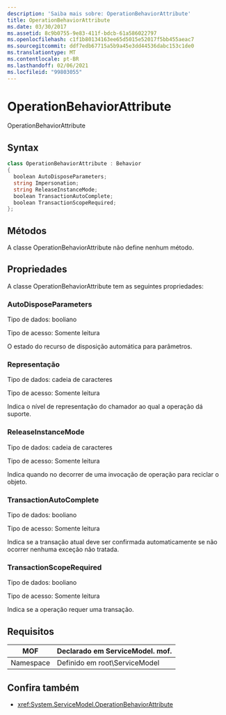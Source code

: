```yaml
---
description: 'Saiba mais sobre: OperationBehaviorAttribute'
title: OperationBehaviorAttribute
ms.date: 03/30/2017
ms.assetid: 8c9b0755-9e83-411f-bdcb-61a586022797
ms.openlocfilehash: c1f1b80134163ee65d5015e52017f5bb455aeac7
ms.sourcegitcommit: ddf7edb67715a5b9a45e3dd44536dabc153c1de0
ms.translationtype: MT
ms.contentlocale: pt-BR
ms.lasthandoff: 02/06/2021
ms.locfileid: "99803055"
---
```

# <a name="operationbehaviorattribute"></a>OperationBehaviorAttribute

OperationBehaviorAttribute  
  
## <a name="syntax"></a>Syntax  
  
```csharp
class OperationBehaviorAttribute : Behavior  
{  
  boolean AutoDisposeParameters;  
  string Impersonation;  
  string ReleaseInstanceMode;  
  boolean TransactionAutoComplete;  
  boolean TransactionScopeRequired;  
};  
```  
  
## <a name="methods"></a>Métodos  

 A classe OperationBehaviorAttribute não define nenhum método.  
  
## <a name="properties"></a>Propriedades  

 A classe OperationBehaviorAttribute tem as seguintes propriedades:  
  
### <a name="autodisposeparameters"></a>AutoDisposeParameters  

 Tipo de dados: booliano  
  
 Tipo de acesso: Somente leitura  
  
 O estado do recurso de disposição automática para parâmetros.  
  
### <a name="impersonation"></a>Representação  

 Tipo de dados: cadeia de caracteres  
  
 Tipo de acesso: Somente leitura  
  
 Indica o nível de representação do chamador ao qual a operação dá suporte.  
  
### <a name="releaseinstancemode"></a>ReleaseInstanceMode  

 Tipo de dados: cadeia de caracteres  
  
 Tipo de acesso: Somente leitura  
  
 Indica quando no decorrer de uma invocação de operação para reciclar o objeto.  
  
### <a name="transactionautocomplete"></a>TransactionAutoComplete  

 Tipo de dados: booliano  
  
 Tipo de acesso: Somente leitura  
  
 Indica se a transação atual deve ser confirmada automaticamente se não ocorrer nenhuma exceção não tratada.  
  
### <a name="transactionscoperequired"></a>TransactionScopeRequired  

 Tipo de dados: booliano  
  
 Tipo de acesso: Somente leitura  
  
 Indica se a operação requer uma transação.  
  
## <a name="requirements"></a>Requisitos  
  
|MOF|Declarado em ServiceModel. mof.|  
|---------|-----------------------------------|  
|Namespace|Definido em root\ServiceModel|  
  
## <a name="see-also"></a>Confira também

- <xref:System.ServiceModel.OperationBehaviorAttribute>
